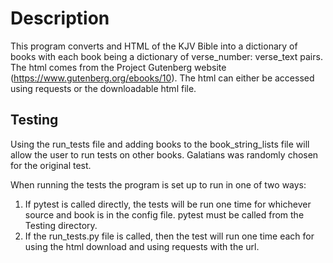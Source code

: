 # Description
This program converts and HTML of the KJV Bible into a dictionary of books
with each book being a dictionary of verse_number: verse_text pairs. The html
comes from the Project Gutenberg website (https://www.gutenberg.org/ebooks/10).
The html can either be accessed using requests or the downloadable html file. 

## Testing
Using the run_tests file and adding books to the book_string_lists file will
allow the user to run tests on other books. Galatians was randomly chosen for
the original test. 

When running the tests the program is set up to run in one of two ways:

1. If pytest is called directly, the tests will be run one time for whichever
source and book is in the config file. pytest must be called from the Testing
directory.
2. If the run_tests.py file is called, then the test will run one time each for
using the html download and using requests with the url.